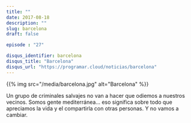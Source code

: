 ```yaml
---
title: ""
date: 2017-08-18
description: ""
slug: barcelona
draft: false

episode : "27"

disqus_identifier: barcelona
disqus_title: "Barcelona"
disqus_url: "https://programar.cloud/noticias/barcelona"
---
```


{{% img src="/media/barcelona.jpg" alt="Barcelona" %}}

Un grupo de criminales salvajes no van a hacer que odiemos a nuestros vecinos. Somos gente mediterránea... eso significa sobre todo que apreciamos la vida y el compartirla con otras personas. Y no vamos a cambiar.<!--more-->
